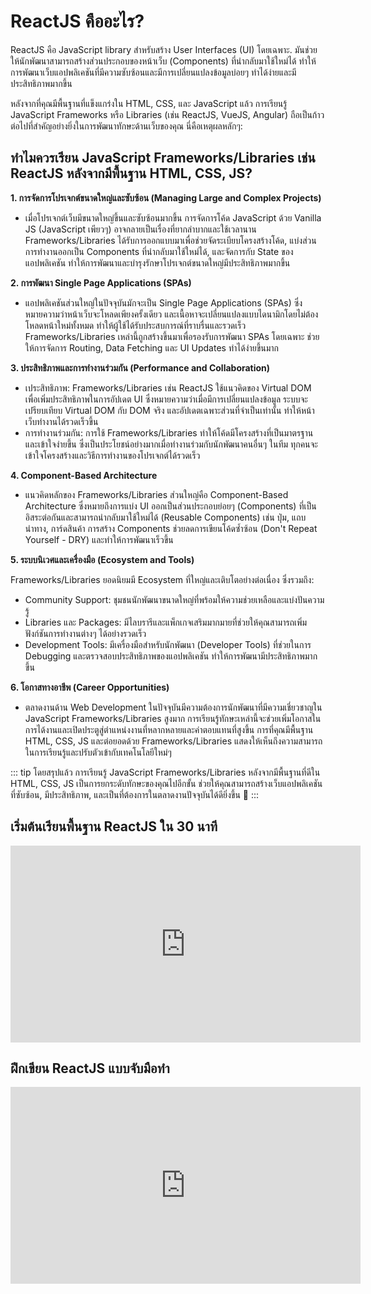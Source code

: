 # ReactJS คืออะไร?

ReactJS คือ JavaScript library สำหรับสร้าง User Interfaces (UI) โดยเฉพาะ. มันช่วยให้นักพัฒนาสามารถสร้างส่วนประกอบของหน้าเว็บ (Components) ที่นำกลับมาใช้ใหม่ได้ ทำให้การพัฒนาเว็บแอปพลิเคชันที่มีความซับซ้อนและมีการเปลี่ยนแปลงข้อมูลบ่อยๆ ทำได้ง่ายและมีประสิทธิภาพมากขึ้น

หลังจากที่คุณมีพื้นฐานที่แข็งแกร่งใน HTML, CSS, และ JavaScript แล้ว การเรียนรู้ JavaScript Frameworks หรือ Libraries (เช่น ReactJS, VueJS, Angular) ถือเป็นก้าวต่อไปที่สำคัญอย่างยิ่งในการพัฒนาทักษะด้านเว็บของคุณ นี่คือเหตุผลหลักๆ:

## ทำไมควรเรียน JavaScript Frameworks/Libraries เช่น ReactJS หลังจากมีพื้นฐาน HTML, CSS, JS?

**1. การจัดการโปรเจกต์ขนาดใหญ่และซับซ้อน (Managing Large and Complex Projects)**

- เมื่อโปรเจกต์เว็บมีขนาดใหญ่ขึ้นและซับซ้อนมากขึ้น การจัดการโค้ด JavaScript ด้วย Vanilla JS (JavaScript เพียวๆ) อาจกลายเป็นเรื่องที่ยากลำบากและใช้เวลานาน Frameworks/Libraries ได้รับการออกแบบมาเพื่อช่วยจัดระเบียบโครงสร้างโค้ด, แบ่งส่วนการทำงานออกเป็น Components ที่นำกลับมาใช้ใหม่ได้, และจัดการกับ State ของแอปพลิเคชัน ทำให้การพัฒนาและบำรุงรักษาโปรเจกต์ขนาดใหญ่มีประสิทธิภาพมากขึ้น

**2. การพัฒนา Single Page Applications (SPAs)**

- แอปพลิเคชันส่วนใหญ่ในปัจจุบันมักจะเป็น Single Page Applications (SPAs) ซึ่งหมายความว่าหน้าเว็บจะโหลดเพียงครั้งเดียว และเนื้อหาจะเปลี่ยนแปลงแบบไดนามิกโดยไม่ต้องโหลดหน้าใหม่ทั้งหมด ทำให้ผู้ใช้ได้รับประสบการณ์ที่ราบรื่นและรวดเร็ว Frameworks/Libraries เหล่านี้ถูกสร้างขึ้นมาเพื่อรองรับการพัฒนา SPAs โดยเฉพาะ ช่วยให้การจัดการ Routing, Data Fetching และ UI Updates ทำได้ง่ายขึ้นมาก

**3. ประสิทธิภาพและการทำงานร่วมกัน (Performance and Collaboration)**

- เประสิทธิภาพ: Frameworks/Libraries เช่น ReactJS ใช้แนวคิดของ Virtual DOM เพื่อเพิ่มประสิทธิภาพในการอัปเดต UI ซึ่งหมายความว่าเมื่อมีการเปลี่ยนแปลงข้อมูล ระบบจะเปรียบเทียบ Virtual DOM กับ DOM จริง และอัปเดตเฉพาะส่วนที่จำเป็นเท่านั้น ทำให้หน้าเว็บทำงานได้รวดเร็วขึ้น
- การทำงานร่วมกัน: การใช้ Frameworks/Libraries ทำให้โค้ดมีโครงสร้างที่เป็นมาตรฐานและเข้าใจง่ายขึ้น ซึ่งเป็นประโยชน์อย่างมากเมื่อทำงานร่วมกับนักพัฒนาคนอื่นๆ ในทีม ทุกคนจะเข้าใจโครงสร้างและวิธีการทำงานของโปรเจกต์ได้รวดเร็ว

**4. Component-Based Architecture**

- แนวคิดหลักของ Frameworks/Libraries ส่วนใหญ่คือ Component-Based Architecture ซึ่งหมายถึงการแบ่ง UI ออกเป็นส่วนประกอบย่อยๆ (Components) ที่เป็นอิสระต่อกันและสามารถนำกลับมาใช้ใหม่ได้ (Reusable Components) เช่น ปุ่ม, แถบนำทาง, การ์ดสินค้า การสร้าง Components ช่วยลดการเขียนโค้ดซ้ำซ้อน (Don't Repeat Yourself - DRY) และทำให้การพัฒนาเร็วขึ้น

**5. ระบบนิเวศและเครื่องมือ (Ecosystem and Tools)**

Frameworks/Libraries ยอดนิยมมี Ecosystem ที่ใหญ่และเติบโตอย่างต่อเนื่อง ซึ่งรวมถึง:
- Community Support: ชุมชนนักพัฒนาขนาดใหญ่ที่พร้อมให้ความช่วยเหลือและแบ่งปันความรู้
- Libraries และ Packages: มีไลบรารีและแพ็กเกจเสริมมากมายที่ช่วยให้คุณสามารถเพิ่มฟังก์ชันการทำงานต่างๆ ได้อย่างรวดเร็ว
- Development Tools: มีเครื่องมือสำหรับนักพัฒนา (Developer Tools) ที่ช่วยในการ Debugging และตรวจสอบประสิทธิภาพของแอปพลิเคชัน ทำให้การพัฒนามีประสิทธิภาพมากขึ้น

**6. โอกาสทางอาชีพ (Career Opportunities)**

- ตลาดงานด้าน Web Development ในปัจจุบันมีความต้องการนักพัฒนาที่มีความเชี่ยวชาญใน JavaScript Frameworks/Libraries สูงมาก การเรียนรู้ทักษะเหล่านี้จะช่วยเพิ่มโอกาสในการได้งานและเปิดประตูสู่ตำแหน่งงานที่หลากหลายและค่าตอบแทนที่สูงขึ้น การที่คุณมีพื้นฐาน HTML, CSS, JS และต่อยอดด้วย Frameworks/Libraries แสดงให้เห็นถึงความสามารถในการเรียนรู้และปรับตัวเข้ากับเทคโนโลยีใหม่ๆ

::: tip
โดยสรุปแล้ว การเรียนรู้ JavaScript Frameworks/Libraries หลังจากมีพื้นฐานที่ดีใน HTML, CSS, JS เป็นการยกระดับทักษะของคุณไปอีกขั้น ช่วยให้คุณสามารถสร้างเว็บแอปพลิเคชันที่ซับซ้อน, มีประสิทธิภาพ, และเป็นที่ต้องการในตลาดงานปัจจุบันได้ดียิ่งขึ้น 🚀
:::

## เริ่มต้นเรียนพื้นฐาน ReactJS ใน 30 นาที

<iframe width="560" height="315" src="https://www.youtube.com/embed/hfS8C4TThyU?si=ZKRLWOKufK1BP0Ub" title="YouTube video player" frameborder="0" allow="accelerometer; autoplay; clipboard-write; encrypted-media; gyroscope; picture-in-picture; web-share" referrerpolicy="strict-origin-when-cross-origin" allowfullscreen></iframe>

## ฝึกเขียน ReactJS แบบจับมือทำ

<iframe width="560" height="315" src="https://www.youtube.com/embed/fLTlx2MHR0E?si=E6Imdkz6GWITRL2S" title="YouTube video player" frameborder="0" allow="accelerometer; autoplay; clipboard-write; encrypted-media; gyroscope; picture-in-picture; web-share" referrerpolicy="strict-origin-when-cross-origin" allowfullscreen></iframe>